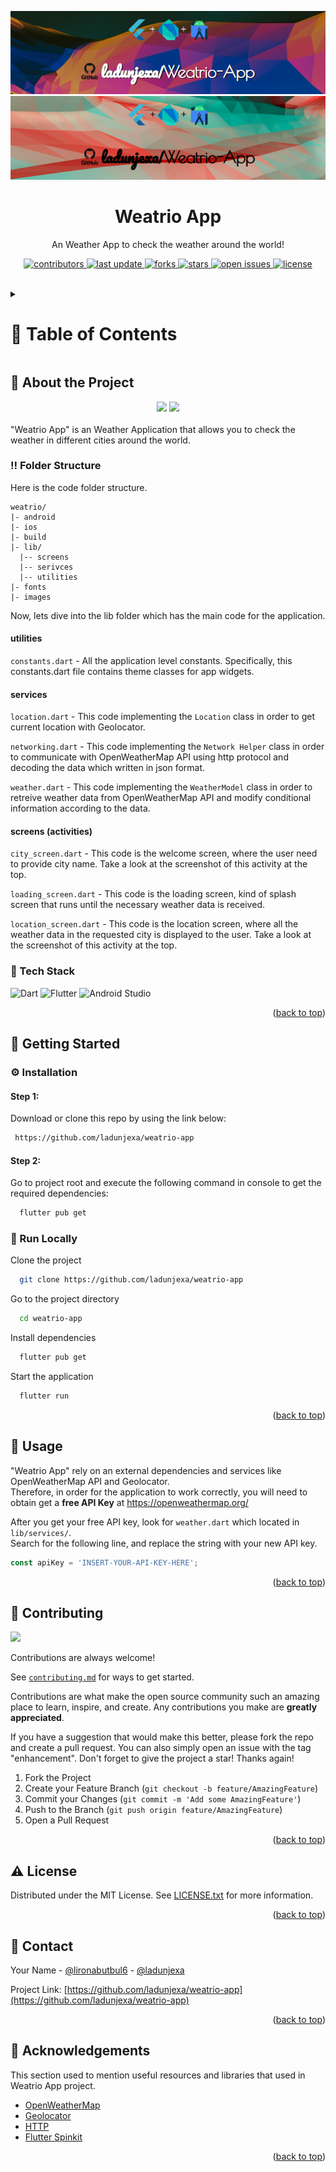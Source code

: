 <!--
Hey, thanks for using the awesome-readme-template template.  
If you have any enhancements, then fork this project and create a pull request 
or just open an issue with the label "enhancement".

Don't forget to give this project a star for additional support ;)
Maybe you can mention me or this repo in the acknowledgements too
-->

<!--
This README is a slimmed down version of the original one.
Removed sections:
- Screenshots
- Running Test
- Deployment
- FAQ
-->
<a name="readme-top"></a>
<div align="center">

  ![Project Banner](readme_assets/readme_banner.png#gh-dark-mode-only)
  ![Project Banner](readme_assets/readme_banner-light.png#gh-light-mode-only)

  <h1>Weatrio App</h1>
  
  <p>
    An Weather App to check the weather around the world! 
  </p>

  
<!-- Badges -->
<p>
  <a href="https://github.com/ladunjexa/weatrio-app/graphs/contributors">
    <img src="https://img.shields.io/github/contributors/ladunjexa/weatrio-app" alt="contributors" />
  </a>
  <a href="">
    <img src="https://img.shields.io/github/last-commit/ladunjexa/weatrio-app" alt="last update" />
  </a>
  <a href="https://github.com/ladunjexa/weatrio-app/network/members">
    <img src="https://img.shields.io/github/forks/ladunjexa/weatrio-app" alt="forks" />
  </a>
  <a href="https://github.com/ladunjexa/weatrio-app/stargazers">
    <img src="https://img.shields.io/github/stars/ladunjexa/weatrio-app" alt="stars" />
  </a>
  <a href="https://github.com/ladunjexa/weatrio-app/issues/">
    <img src="https://img.shields.io/github/issues/ladunjexa/weatrio-app" alt="open issues" />
  </a>
  <a href="https://github.com/ladunjexa/weatrio-app/blob/master/LICENSE">
    <img src="https://img.shields.io/github/license/ladunjexa/weatrio-app.svg" alt="license" />
  </a>
</p>
   
<!-- <h4>
    <a href="https://github.com/ladunjexa/weatrio-app/">View Demo</a>
  <span> · </span>
    <a href="https://github.com/ladunjexa/weatrio-app">Documentation</a>
  <span> · </span>
    <a href="https://github.com/ladunjexa/weatrio-app/issues/">Report Bug</a>
  <span> · </span>
    <a href="https://github.com/ladunjexa/weatrio-app/issues/">Request Feature</a>
  </h4> -->
</div>

<br />

<!-- Table of Contents -->
<details>

<summary>

# :notebook_with_decorative_cover: Table of Contents

</summary>

- [About the Project](#star2-about-the-project)
  * [Folder Structure](#bangbang-folder-structure)
  * [Tech Stack](#space_invader-tech-stack)
- [Getting Started](#toolbox-getting-started)
  * [Installation](#gear-installation)
  * [Run Locally](#running-run-locally)
- [Usage](#eyes-usage)
- [Contributing](#wave-contributing)
- [License](#warning-license)
- [Contact](#handshake-contact)
- [Acknowledgements](#gem-acknowledgements)

</details>  

<!-- About the Project -->
## :star2: About the Project

<div align="center"> 
  <img src="readme_assets/city_page.png" height="auto" width="200" />
  <img src="readme_assets/welcome_page.png" height="auto" width="200" />
</div>
<br />
"Weatrio App" is an Weather Application that allows you to check the weather in different cities around the world.

<!-- Folder Structure -->
### :bangbang: Folder Structure

Here is the code folder structure.
```
weatrio/
|- android
|- ios
|- build
|- lib/
  |-- screens
  |-- serivces
  |-- utilities
|- fonts
|- images
```

Now, lets dive into the lib folder which has the main code for the application.

#### utilities

`constants.dart` - All the application level constants. Specifically, this constants.dart file contains theme classes for app widgets.

#### services

`location.dart` - This code implementing the ``Location`` class in order to get current location with Geolocator.

`networking.dart` - This code implementing the ``Network Helper`` class in order to communicate with OpenWeatherMap API using http protocol and decoding the data which written in json format.

`weather.dart` - This code implementing the ``WeatherModel`` class in order to retreive weather data from OpenWeatherMap API and modify conditional information according to the data.

#### screens (activities)

`city_screen.dart` - This code is the welcome screen, where the user need to provide city name. Take a look at the screenshot of this activity at the top.

`loading_screen.dart` - This code is the loading screen, kind of splash screen that runs until the necessary weather data is received.

`location_screen.dart` - This code is the location screen, where all the weather data in the requested city is displayed to the user. Take a look at the screenshot of this activity at the top.
<br />

<!-- TechStack -->
### :space_invader: Tech Stack

![Dart](https://img.shields.io/badge/dart-%230175C2.svg?style=for-the-badge&logo=dart&logoColor=white)
![Flutter](https://img.shields.io/badge/Flutter-%2302569B.svg?style=for-the-badge&logo=Flutter&logoColor=white)
![Android Studio](https://img.shields.io/badge/Android%20Studio-3DDC84.svg?style=for-the-badge&logo=android-studio&logoColor=white)

<p align="right">(<a href="#readme-top">back to top</a>)</p>

<!-- Getting Started -->
## 	:toolbox: Getting Started

<!-- Prerequisites -->
### :gear: Installation

#### Step 1:
Download or clone this repo by using the link below:

```bash
 https://github.com/ladunjexa/weatrio-app
```

#### Step 2:

Go to project root and execute the following command in console to get the required dependencies:

```bash
  flutter pub get
```

<!-- Run Locally -->
### :running: Run Locally

Clone the project

```bash
  git clone https://github.com/ladunjexa/weatrio-app
```

Go to the project directory

```bash
  cd weatrio-app
```

Install dependencies

```bash
  flutter pub get
```

Start the application

```bash
  flutter run
```

<p align="right">(<a href="#readme-top">back to top</a>)</p>

<!-- Usage -->
## :eyes: Usage

"Weatrio App" rely on an external dependencies and services like OpenWeatherMap API and Geolocator.<br/>
Therefore, in order for the application to work correctly, you will need to obtain get a **free API Key** at https://openweathermap.org/<br/>

After you get your free API key, look for `weather.dart` which located in `lib/services/`.<br/>
Search for the following line, and replace the string with your new API key.

```javascript
const apiKey = 'INSERT-YOUR-API-KEY-HERE';
```

<p align="right">(<a href="#readme-top">back to top</a>)</p>

<!-- Contributing -->
## :wave: Contributing

<a href="https://github.com/ladunjexa/weatrio-app/graphs/contributors">
  <img src="https://contrib.rocks/image?repo=ladunjexa/weatrio-app" />
</a>


Contributions are always welcome!

See [`contributing.md`](https://contributing.md/) for ways to get started.

Contributions are what make the open source community such an amazing place to learn, inspire, and create. Any contributions you make are **greatly appreciated**.

If you have a suggestion that would make this better, please fork the repo and create a pull request. You can also simply open an issue with the tag "enhancement".
Don't forget to give the project a star! Thanks again!

1. Fork the Project
2. Create your Feature Branch (`git checkout -b feature/AmazingFeature`)
3. Commit your Changes (`git commit -m 'Add some AmazingFeature'`)
4. Push to the Branch (`git push origin feature/AmazingFeature`)
5. Open a Pull Request

<p align="right">(<a href="#readme-top">back to top</a>)</p>

<!-- License -->
## :warning: License

Distributed under the MIT License. See [LICENSE.txt](https://github.com/ladunjexa/Weatrio-App/blob/main/LICENSE) for more information.

<p align="right">(<a href="#readme-top">back to top</a>)</p>

<!-- Contact -->
## :handshake: Contact

Your Name - [@lironabutbul6](https://twitter.com/lironabutbul6) - [@ladunjexa](https://t.me/ladunjexa)

Project Link: [https://github.com/ladunjexa/weatrio-app](https://github.com/ladunjexa/weatrio-app)

<p align="right">(<a href="#readme-top">back to top</a>)</p>

<!-- Acknowledgments -->
## :gem: Acknowledgements

This section used to mention useful resources and libraries that used in Weatrio App project.

 - [OpenWeatherMap](https://openweathermap.org/)
 - [Geolocator](https://pub.dev/packages/geolocator)
 - [HTTP](https://pub.dev/packages/http)
 - [Flutter Spinkit](https://pub.dev/packages/flutter_spinkit)

<p align="right">(<a href="#readme-top">back to top</a>)</p>
